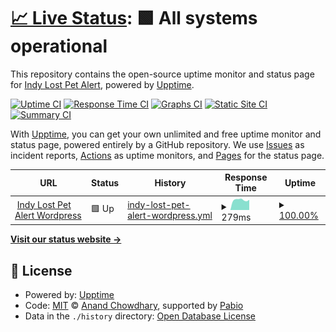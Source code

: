 # [📈 Live Status](https://indylostpetalert.github.io/uptime): <!--live status--> **🟩 All systems operational**

This repository contains the open-source uptime monitor and status page for [Indy Lost Pet Alert](https://www.indylostpetalert.com), powered by [Upptime](https://github.com/upptime/upptime).

[![Uptime CI](https://github.com/indylostpetalert/uptime/workflows/Uptime%20CI/badge.svg)](https://github.com/indylostpetalert/uptime/actions?query=workflow%3A%22Uptime+CI%22)
[![Response Time CI](https://github.com/indylostpetalert/uptime/workflows/Response%20Time%20CI/badge.svg)](https://github.com/indylostpetalert/uptime/actions?query=workflow%3A%22Response+Time+CI%22)
[![Graphs CI](https://github.com/indylostpetalert/uptime/workflows/Graphs%20CI/badge.svg)](https://github.com/indylostpetalert/uptime/actions?query=workflow%3A%22Graphs+CI%22)
[![Static Site CI](https://github.com/indylostpetalert/uptime/workflows/Static%20Site%20CI/badge.svg)](https://github.com/indylostpetalert/uptime/actions?query=workflow%3A%22Static+Site+CI%22)
[![Summary CI](https://github.com/indylostpetalert/uptime/workflows/Summary%20CI/badge.svg)](https://github.com/indylostpetalert/uptime/actions?query=workflow%3A%22Summary+CI%22)

With [Upptime](https://upptime.js.org), you can get your own unlimited and free uptime monitor and status page, powered entirely by a GitHub repository. We use [Issues](https://github.com/indylostpetalert/uptime/issues) as incident reports, [Actions](https://github.com/indylostpetalert/uptime/actions) as uptime monitors, and [Pages](https://indylostpetalert.github.io/uptime) for the status page.

<!--start: status pages-->
<!-- This summary is generated by Upptime (https://github.com/upptime/upptime) -->
<!-- Do not edit this manually, your changes will be overwritten -->
<!-- prettier-ignore -->
| URL | Status | History | Response Time | Uptime |
| --- | ------ | ------- | ------------- | ------ |
| <img alt="" src="https://icons.duckduckgo.com/ip3/www.indylostpetalert.com.ico" height="13"> [Indy Lost Pet Alert Wordpress](https://www.indylostpetalert.com) | 🟩 Up | [indy-lost-pet-alert-wordpress.yml](https://github.com/indylostpetalert/uptime/commits/HEAD/history/indy-lost-pet-alert-wordpress.yml) | <details><summary><img alt="Response time graph" src="./graphs/indy-lost-pet-alert-wordpress/response-time-week.png" height="20"> 279ms</summary><br><a href="https://indylostpetalert.github.io/uptime/history/indy-lost-pet-alert-wordpress"><img alt="Response time 407" src="https://img.shields.io/endpoint?url=https%3A%2F%2Fraw.githubusercontent.com%2Findylostpetalert%2Fuptime%2FHEAD%2Fapi%2Findy-lost-pet-alert-wordpress%2Fresponse-time.json"></a><br><a href="https://indylostpetalert.github.io/uptime/history/indy-lost-pet-alert-wordpress"><img alt="24-hour response time 283" src="https://img.shields.io/endpoint?url=https%3A%2F%2Fraw.githubusercontent.com%2Findylostpetalert%2Fuptime%2FHEAD%2Fapi%2Findy-lost-pet-alert-wordpress%2Fresponse-time-day.json"></a><br><a href="https://indylostpetalert.github.io/uptime/history/indy-lost-pet-alert-wordpress"><img alt="7-day response time 279" src="https://img.shields.io/endpoint?url=https%3A%2F%2Fraw.githubusercontent.com%2Findylostpetalert%2Fuptime%2FHEAD%2Fapi%2Findy-lost-pet-alert-wordpress%2Fresponse-time-week.json"></a><br><a href="https://indylostpetalert.github.io/uptime/history/indy-lost-pet-alert-wordpress"><img alt="30-day response time 314" src="https://img.shields.io/endpoint?url=https%3A%2F%2Fraw.githubusercontent.com%2Findylostpetalert%2Fuptime%2FHEAD%2Fapi%2Findy-lost-pet-alert-wordpress%2Fresponse-time-month.json"></a><br><a href="https://indylostpetalert.github.io/uptime/history/indy-lost-pet-alert-wordpress"><img alt="1-year response time 397" src="https://img.shields.io/endpoint?url=https%3A%2F%2Fraw.githubusercontent.com%2Findylostpetalert%2Fuptime%2FHEAD%2Fapi%2Findy-lost-pet-alert-wordpress%2Fresponse-time-year.json"></a></details> | <details><summary><a href="https://indylostpetalert.github.io/uptime/history/indy-lost-pet-alert-wordpress">100.00%</a></summary><a href="https://indylostpetalert.github.io/uptime/history/indy-lost-pet-alert-wordpress"><img alt="All-time uptime 99.97%" src="https://img.shields.io/endpoint?url=https%3A%2F%2Fraw.githubusercontent.com%2Findylostpetalert%2Fuptime%2FHEAD%2Fapi%2Findy-lost-pet-alert-wordpress%2Fuptime.json"></a><br><a href="https://indylostpetalert.github.io/uptime/history/indy-lost-pet-alert-wordpress"><img alt="24-hour uptime 100.00%" src="https://img.shields.io/endpoint?url=https%3A%2F%2Fraw.githubusercontent.com%2Findylostpetalert%2Fuptime%2FHEAD%2Fapi%2Findy-lost-pet-alert-wordpress%2Fuptime-day.json"></a><br><a href="https://indylostpetalert.github.io/uptime/history/indy-lost-pet-alert-wordpress"><img alt="7-day uptime 100.00%" src="https://img.shields.io/endpoint?url=https%3A%2F%2Fraw.githubusercontent.com%2Findylostpetalert%2Fuptime%2FHEAD%2Fapi%2Findy-lost-pet-alert-wordpress%2Fuptime-week.json"></a><br><a href="https://indylostpetalert.github.io/uptime/history/indy-lost-pet-alert-wordpress"><img alt="30-day uptime 100.00%" src="https://img.shields.io/endpoint?url=https%3A%2F%2Fraw.githubusercontent.com%2Findylostpetalert%2Fuptime%2FHEAD%2Fapi%2Findy-lost-pet-alert-wordpress%2Fuptime-month.json"></a><br><a href="https://indylostpetalert.github.io/uptime/history/indy-lost-pet-alert-wordpress"><img alt="1-year uptime 99.96%" src="https://img.shields.io/endpoint?url=https%3A%2F%2Fraw.githubusercontent.com%2Findylostpetalert%2Fuptime%2FHEAD%2Fapi%2Findy-lost-pet-alert-wordpress%2Fuptime-year.json"></a></details>

<!--end: status pages-->

[**Visit our status website →**](https://indylostpetalert.github.io/uptime)

## 📄 License

- Powered by: [Upptime](https://github.com/upptime/upptime)
- Code: [MIT](./LICENSE) © [Anand Chowdhary](https://anandchowdhary.com), supported by [Pabio](https://pabio.com)
- Data in the `./history` directory: [Open Database License](https://opendatacommons.org/licenses/odbl/1-0/)
